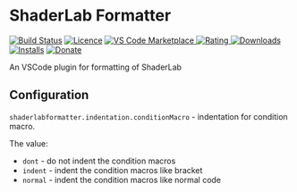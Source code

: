 # ShaderLab Formatter

[![Build Status](https://travis-ci.com/litefeel/ShaderLabFormatter.svg?branch=master)](https://travis-ci.com/litefeel/ShaderLabFormatter)
[![Licence](https://img.shields.io/github/license/litefeel/ShaderLabFormatter.svg)](https://github.com/litefeel/ShaderLabFormatter)
[![VS Code Marketplace](https://vsmarketplacebadge.apphb.com/version-short/LiteFeel.shaderlabformatter.svg) ![Rating](https://vsmarketplacebadge.apphb.com/rating-short/LiteFeel.shaderlabformatter.svg) ![Downloads](https://vsmarketplacebadge.apphb.com/downloads-short/LiteFeel.shaderlabformatter.svg) ![Installs](https://vsmarketplacebadge.apphb.com/installs-short/LiteFeel.shaderlabformatter.svg)](https://marketplace.visualstudio.com/items?itemName=LiteFeel.shaderlabformatter)
[![Donate](https://img.shields.io/badge/donate-paypal-brightgreen.svg)](https://www.paypal.me/litefeel)


An VSCode plugin for formatting of ShaderLab

## Configuration

`shaderlabformatter.indentation.conditionMacro` - indentation for condition macro.

The value:
* `dont` - do not indent the condition macros
* `indent` - indent the condition macros like bracket
* `normal` - indent the condition macros like normal code
